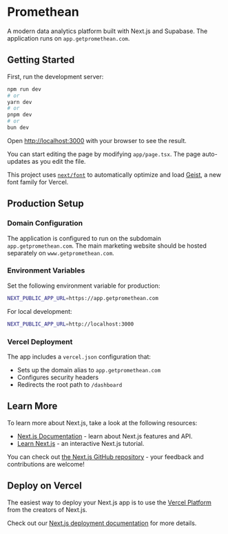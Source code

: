 # Promethean

A modern data analytics platform built with Next.js and Supabase. The application runs on `app.getpromethean.com`.

## Getting Started

First, run the development server:

```bash
npm run dev
# or
yarn dev
# or
pnpm dev
# or
bun dev
```

Open [http://localhost:3000](http://localhost:3000) with your browser to see the result.

You can start editing the page by modifying `app/page.tsx`. The page auto-updates as you edit the file.

This project uses [`next/font`](https://nextjs.org/docs/app/building-your-application/optimizing/fonts) to automatically optimize and load [Geist](https://vercel.com/font), a new font family for Vercel.

## Production Setup

### Domain Configuration

The application is configured to run on the subdomain `app.getpromethean.com`. The main marketing website should be hosted separately on `www.getpromethean.com`.

### Environment Variables

Set the following environment variable for production:

```bash
NEXT_PUBLIC_APP_URL=https://app.getpromethean.com
```

For local development:

```bash
NEXT_PUBLIC_APP_URL=http://localhost:3000
```

### Vercel Deployment

The app includes a `vercel.json` configuration that:
- Sets up the domain alias to `app.getpromethean.com`
- Configures security headers
- Redirects the root path to `/dashboard`

## Learn More

To learn more about Next.js, take a look at the following resources:

- [Next.js Documentation](https://nextjs.org/docs) - learn about Next.js features and API.
- [Learn Next.js](https://nextjs.org/learn) - an interactive Next.js tutorial.

You can check out [the Next.js GitHub repository](https://github.com/vercel/next.js) - your feedback and contributions are welcome!

## Deploy on Vercel

The easiest way to deploy your Next.js app is to use the [Vercel Platform](https://vercel.com/new?utm_medium=default-template&filter=next.js&utm_source=create-next-app&utm_campaign=create-next-app-readme) from the creators of Next.js.

Check out our [Next.js deployment documentation](https://nextjs.org/docs/app/building-your-application/deploying) for more details.
